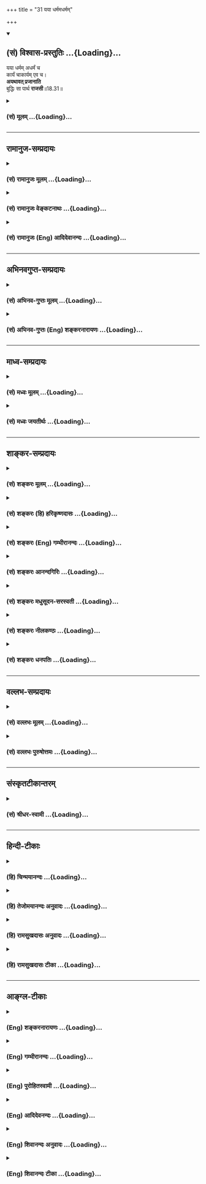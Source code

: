 +++
title = "31 यया धर्ममधर्मम्"

+++
<div class="js_include" newlevelforh1="2" title="(सं) विश्वास-प्रस्तुतिः" unfilled url="/purANam_vaiShNavam/mahAbhAratam/06-bhIShma-parva/03-bhagavad-gItA-parva/saMskRtam/vishvAsa-prastutiH/18_moxa-saMnyAsa-yogaH/31_yayA_dharmamadhar.md">
<details open><summary><h2>(सं) विश्वास-प्रस्तुतिः ...{Loading}...</h2></summary>

यया धर्मम् अधर्मं च  
कार्यं चाकार्यम् एव च।  
**अयथावत् प्रजानाति**  
बुद्धिः सा पार्थ **राजसी**॥18.31॥
</details>
</div>
<div class="js_include collapsed" newlevelforh1="3" title="(सं) मूलम्" unfilled url="/purANam_vaiShNavam/mahAbhAratam/06-bhIShma-parva/03-bhagavad-gItA-parva/saMskRtam/mUlam/18_moxa-saMnyAsa-yogaH/31_yayA_dharmamadhar.md">
<details><summary><h3>(सं) मूलम् ...{Loading}...</h3></summary>

यया धर्ममधर्मं च कार्यं चाकार्यमेव च।  
अयथावत्प्रजानाति बुद्धिः सा पार्थ राजसी।।18.31।।
</details>
</div>


_________________
## रामानुज-सम्प्रदायः
<div class="js_include collapsed" newlevelforh1="3" title="(सं) रामानुजः मूलम्" unfilled url="/purANam_vaiShNavam/mahAbhAratam/06-bhIShma-parva/03-bhagavad-gItA-parva/saMskRtam/rAmAnujaH/mUlam/18_moxa-saMnyAsa-yogaH/31_yayA_dharmamadhar.md">
<details><summary><h3>(सं) रामानुजः मूलम् ...{Loading}...</h3></summary>

।।18.31।।**यया** पूर्वोक्तं द्विविधं **धर्मं** तद्विपरीतं **च**
तन्निष्ठानां देशकालावस्थादिषु **कार्यं च अकार्यं च** यथावत् **न जानाति
सा राजसी बुद्धिः।**

</details>
</div>
<div class="js_include collapsed" newlevelforh1="3" title="(सं) रामानुजः वेङ्कटनाथः" unfilled url="/purANam_vaiShNavam/mahAbhAratam/06-bhIShma-parva/03-bhagavad-gItA-parva/saMskRtam/rAmAnujaH/venkaTanAthaH/18_moxa-saMnyAsa-yogaH/31_yayA_dharmamadhar.md">
<details><summary><h3>(सं) रामानुजः वेङ्कटनाथः ...{Loading}...</h3></summary>

  
  
।।18.31।। धृतिसाधनं धर्म इति व्युत्पत्त्या धर्मशब्दस्य
प्रवृत्तिनिवृत्तिसाधारण्यादुभयप्रसङ्गाच्च --
पूर्वोक्तं,द्विविधमित्युक्तम्।  
  

</details>
</div>
<div class="js_include collapsed" newlevelforh1="3" title="(सं) रामानुजः (Eng) आदिदेवानन्दः" unfilled url="/purANam_vaiShNavam/mahAbhAratam/06-bhIShma-parva/03-bhagavad-gItA-parva/saMskRtam/rAmAnujaH/english/AdidevAnandaH/18_moxa-saMnyAsa-yogaH/31_yayA_dharmamadhar.md">
<details><summary><h3>(सं) रामानुजः (Eng) आदिदेवानन्दः ...{Loading}...</h3></summary>

18.31 That Buddhi by which one does not know exactly the twofold Dharma previously mentioned and its opposite, and what ought to be done and what ought not to be done by those intent on them in accordance with place, time and conditions - that Buddhi is Rajasika.

</details>
</div>


_________________
## अभिनवगुप्त-सम्प्रदायः
<div class="js_include collapsed" newlevelforh1="3" title="(सं) अभिनव-गुप्तः मूलम्" unfilled url="/purANam_vaiShNavam/mahAbhAratam/06-bhIShma-parva/03-bhagavad-gItA-parva/saMskRtam/abhinava-guptaH/mUlam/18_moxa-saMnyAsa-yogaH/31_yayA_dharmamadhar.md">
<details><summary><h3>(सं) अभिनव-गुप्तः मूलम् ...{Loading}...</h3></summary>

।।18.30 -- 18.32।। प्रवृत्तिमित्त्यादि तामसी मतेत्यन्तम्। अयथावत् --
असम्यक्।

</details>
</div>
<div class="js_include collapsed" newlevelforh1="3" title="(सं) अभिनव-गुप्तः (Eng) शङ्करनारायणः" unfilled url="/purANam_vaiShNavam/mahAbhAratam/06-bhIShma-parva/03-bhagavad-gItA-parva/saMskRtam/abhinava-guptaH/english/shankaranArAyaNaH/18_moxa-saMnyAsa-yogaH/31_yayA_dharmamadhar.md">
<details><summary><h3>(सं) अभिनव-गुप्तः (Eng) शङ्करनारायणः ...{Loading}...</h3></summary>

18.31 See Comment under 18.32

</details>
</div>


_________________
## माध्व-सम्प्रदायः
<div class="js_include collapsed" newlevelforh1="3" title="(सं) मध्वः मूलम्" unfilled url="/purANam_vaiShNavam/mahAbhAratam/06-bhIShma-parva/03-bhagavad-gItA-parva/saMskRtam/madhvaH/mUlam/18_moxa-saMnyAsa-yogaH/31_yayA_dharmamadhar.md">
<details><summary><h3>(सं) मध्वः मूलम् ...{Loading}...</h3></summary>

।।18.31।। यथार्थत्वानियमाभावे राजस्याः। अन्यथा तामस्याः; भेदाभावात्।

</details>
</div>
<div class="js_include collapsed" newlevelforh1="3" title="(सं) मध्वः जयतीर्थः" unfilled url="/purANam_vaiShNavam/mahAbhAratam/06-bhIShma-parva/03-bhagavad-gItA-parva/saMskRtam/madhvaH/jayatIrthaH/18_moxa-saMnyAsa-yogaH/31_yayA_dharmamadhar.md">
<details><summary><h3>(सं) मध्वः जयतीर्थः ...{Loading}...</h3></summary>

।।18.31।। यया धर्ममधर्मं चेति राजस्या बुद्धेर्धर्मादिविषयायाः
अयथार्थज्ञानहेतुत्वमुच्यत,इत्यन्यथाप्रतीतिनिरासार्थमाह --
**यथार्थत्वे**ति। अयथावत्प्रजानातीत्यस्य यथार्थज्ञानजनननियमाभावे
तात्पर्यमित्यर्थः। प्रतीत एवार्थः किं न स्यात् इत्यत आह --
**अन्यथे**ति। राजस्याः इति षष्ठ्यन्तमनुवर्तते। तामस्याः इति पञ्चमी;
भेदाभावाद्भेदाभावप्रसङ्गात्।

</details>
</div>


_________________
## शाङ्कर-सम्प्रदायः
<div class="js_include collapsed" newlevelforh1="3" title="(सं) शङ्करः मूलम्" unfilled url="/purANam_vaiShNavam/mahAbhAratam/06-bhIShma-parva/03-bhagavad-gItA-parva/saMskRtam/shankaraH/mUlam/18_moxa-saMnyAsa-yogaH/31_yayA_dharmamadhar.md">
<details><summary><h3>(सं) शङ्करः मूलम् ...{Loading}...</h3></summary>

।।18.31।। --,**यया धर्मं** शास्त्रचोदितम् **अधर्मं च** तत्प्रतिषिद्धं
**कार्यं च अकार्यमेव च** पूर्वोक्ते एव कार्याकार्ये **अयथावत्** न यथावत्
सर्वतः निर्णयेन न **प्रजानाति; बुद्धिः सा पार्थ; राजसी**।।

</details>
</div>
<div class="js_include collapsed" newlevelforh1="3" title="(सं) शङ्करः (हि) हरिकृष्णदासः" unfilled url="/purANam_vaiShNavam/mahAbhAratam/06-bhIShma-parva/03-bhagavad-gItA-parva/saMskRtam/shankaraH/hindI/harikRShNadAsaH/18_moxa-saMnyAsa-yogaH/31_yayA_dharmamadhar.md">
<details><summary><h3>(सं) शङ्करः (हि) हरिकृष्णदासः ...{Loading}...</h3></summary>

।।18.31।। हे पार्थ जिस बुद्धिके द्वारा मनुष्य शास्त्रविहित धर्मको और
शास्त्रप्रतिषिद्ध अधर्मको; एवं पूर्वोक्त कर्तव्य और अकर्तव्यको;
यथार्थरूपसे -- सर्वतोभावसे निर्णयपूर्वक; नहीं जानता; वह बुद्धि राजसी है।

</details>
</div>
<div class="js_include collapsed" newlevelforh1="3" title="(सं) शङ्करः (Eng) गम्भीरानन्दः" unfilled url="/purANam_vaiShNavam/mahAbhAratam/06-bhIShma-parva/03-bhagavad-gItA-parva/saMskRtam/shankaraH/english/gambhIrAnandaH/18_moxa-saMnyAsa-yogaH/31_yayA_dharmamadhar.md">
<details><summary><h3>(सं) शङ्करः (Eng) गम्भीरानन्दः ...{Loading}...</h3></summary>

18.31 O Partha, sa, that; buddhih, intellect; is rajasi, born of rajas;
yaya, with which; prajanati, one understands; ayathavat, wrongly, not
truly, not by discerning it from all points of view; dharmam, virtue, as
prescribed by the scritpures; and adharmam, vice, what is prohibited by
them; \[By dharma and adharma are implied the seen and the unseen
results of actions as revealed by the scriptures; karya and akarya
respectively refer to the actual doing of what ought to be done and the
not doing of what ought not to be done.\] ca eva, as also; karyam, what
ought to be done; and akaryam, what ought not to be done-those very
'duty' and 'what is not duty' as stated earlier.

</details>
</div>
<div class="js_include collapsed" newlevelforh1="3" title="(सं) शङ्करः आनन्दगिरिः" unfilled url="/purANam_vaiShNavam/mahAbhAratam/06-bhIShma-parva/03-bhagavad-gItA-parva/saMskRtam/shankaraH/AnandagiriH/18_moxa-saMnyAsa-yogaH/31_yayA_dharmamadhar.md">
<details><summary><h3>(सं) शङ्करः आनन्दगिरिः ...{Loading}...</h3></summary>

।।18.31।। कार्याकार्ययोर्धर्माधर्माभ्यां पौनरुक्त्यं परिहरति --
**पूर्वोक्ते इति।** पूर्वश्लोके कार्याकार्यशब्दाभ्यां
दृष्टादृष्टार्थानां कर्मणां करणाकरणे निर्दिष्टे तयोरेवात्रापि ग्रहान्न
धर्माधर्माभ्यां पूर्वपर्यायाभ्यां गतार्थतेत्यर्थः। या (सा) बुद्धिर्यया
बुद्ध्या बोद्धा निर्णयेन न जानातीत्यर्थः।

</details>
</div>
<div class="js_include collapsed" newlevelforh1="3" title="(सं) शङ्करः मधुसूदन-सरस्वती" unfilled url="/purANam_vaiShNavam/mahAbhAratam/06-bhIShma-parva/03-bhagavad-gItA-parva/saMskRtam/shankaraH/madhusUdana-sarasvatI/18_moxa-saMnyAsa-yogaH/31_yayA_dharmamadhar.md">
<details><summary><h3>(सं) शङ्करः मधुसूदन-सरस्वती ...{Loading}...</h3></summary>

।।18.31।। ययेति। धर्मं शास्त्रविहितं; अधर्मं
शास्त्रप्रतिषिद्धमदृष्टार्थमुभयम्; कार्यं चाकार्यं च दृष्टार्थमुभयं
अयथावदेव प्रजानाति यथावन्न जानाति किंस्विदिदमिदमित्थं नवेति चानध्यवसायं
संशयं वा भजते यया बुद्ध्या सा राजसी बुद्धिः। अत्र
तृतीयानिर्देशादन्यत्रापि करणत्वं व्याख्येयम्।

</details>
</div>
<div class="js_include collapsed" newlevelforh1="3" title="(सं) शङ्करः नीलकण्ठः" unfilled url="/purANam_vaiShNavam/mahAbhAratam/06-bhIShma-parva/03-bhagavad-gItA-parva/saMskRtam/shankaraH/nIlakaNThaH/18_moxa-saMnyAsa-yogaH/31_yayA_dharmamadhar.md">
<details><summary><h3>(सं) शङ्करः नीलकण्ठः ...{Loading}...</h3></summary>

।।18.31।। अयथावत् संदेहास्पदत्वेन। स्पष्टमन्यत्।

</details>
</div>
<div class="js_include collapsed" newlevelforh1="3" title="(सं) शङ्करः धनपतिः" unfilled url="/purANam_vaiShNavam/mahAbhAratam/06-bhIShma-parva/03-bhagavad-gItA-parva/saMskRtam/shankaraH/dhanapatiH/18_moxa-saMnyAsa-yogaH/31_yayA_dharmamadhar.md">
<details><summary><h3>(सं) शङ्करः धनपतिः ...{Loading}...</h3></summary>

।।18.31।। सात्त्विकीं बुद्धिमुक्त्वा राजसीं तामाह -- यया बुद्य्धा धर्मं
शास्त्रचोदितं अधर्म च तत्प्रतिषिद्धं कार्यं च,कर्तव्यमकार्यमेव
चाकर्तव्यं अयथावत् न यथावत्प्रजानाति सर्वतो निर्णयेन न प्रजानाति सा
बुद्धिः पार्थ; राजसी। पृथापुत्रस्य तव नेयं युक्तेति संबोधनाशयः।

</details>
</div>


_________________
## वल्लभ-सम्प्रदायः
<div class="js_include collapsed" newlevelforh1="3" title="(सं) वल्लभः मूलम्" unfilled url="/purANam_vaiShNavam/mahAbhAratam/06-bhIShma-parva/03-bhagavad-gItA-parva/saMskRtam/vallabhaH/mUlam/18_moxa-saMnyAsa-yogaH/31_yayA_dharmamadhar.md">
<details><summary><h3>(सं) वल्लभः मूलम् ...{Loading}...</h3></summary>

।।18.31।। यया धर्ममिति। पूर्वोक्तं द्विविधं धर्मं तद्विरुद्धं च
प्रजानाति; न यथावत् सा राजसी बुद्धिः।

</details>
</div>
<div class="js_include collapsed" newlevelforh1="3" title="(सं) वल्लभः पुरुषोत्तमः" unfilled url="/purANam_vaiShNavam/mahAbhAratam/06-bhIShma-parva/03-bhagavad-gItA-parva/saMskRtam/vallabhaH/puruShottamaH/18_moxa-saMnyAsa-yogaH/31_yayA_dharmamadhar.md">
<details><summary><h3>(सं) वल्लभः पुरुषोत्तमः ...{Loading}...</h3></summary>

  
  
।।18.31।। राजसीमाह -- ययेति। यथा बुद्ध्या धर्मं भगवदिच्छारूपम्; अधर्मं
अनिच्छात्मकं; कार्यं भगवद्भजनम्; अकार्यं तदतिरिक्तं कर्म; अयथावत्
सन्दिग्धम्; अन्यथा वा प्रजानाति; हे पार्थ सा बुद्धिः,राजसी।  
  

</details>
</div>


_________________
## संस्कृतटीकान्तरम्
<div class="js_include collapsed" newlevelforh1="3" title="(सं) श्रीधर-स्वामी" unfilled url="/purANam_vaiShNavam/mahAbhAratam/06-bhIShma-parva/03-bhagavad-gItA-parva/saMskRtam/shrIdhara-svAmI/18_moxa-saMnyAsa-yogaH/31_yayA_dharmamadhar.md">
<details><summary><h3>(सं) श्रीधर-स्वामी ...{Loading}...</h3></summary>

।।18.31।। राजसीं बुद्धिमाह **-- ययेति।** अयथावत्संदेहास्पदत्वेनेत्यर्थः।
स्पष्टमन्यत्।

</details>
</div>


_________________
## हिन्दी-टीकाः
<div class="js_include collapsed" newlevelforh1="3" title="(हि) चिन्मयानन्दः" unfilled url="/purANam_vaiShNavam/mahAbhAratam/06-bhIShma-parva/03-bhagavad-gItA-parva/hindI/chinmayAnandaH/18_moxa-saMnyAsa-yogaH/31_yayA_dharmamadhar.md">
<details><summary><h3>(हि) चिन्मयानन्दः ...{Loading}...</h3></summary>

।।18.31।। जहाँ सात्त्विक बुद्धि प्रत्येक पदार्थ को यथार्थ रूप में जानती
है; वहाँ राजसी बुद्धि का पदार्थ ज्ञान सन्देहात्मक; अस्पष्ट या कुछ विकृत
रूप में होता है। इसका कारण है पूर्वाग्रह और दृढ़ राग और द्वेष।

</details>
</div>
<div class="js_include collapsed" newlevelforh1="3" title="(हि) तेजोमयानन्दः अनुवादः" unfilled url="/purANam_vaiShNavam/mahAbhAratam/06-bhIShma-parva/03-bhagavad-gItA-parva/hindI/tejomayAnandaH/anuvAdaH/18_moxa-saMnyAsa-yogaH/31_yayA_dharmamadhar.md">
<details><summary><h3>(हि) तेजोमयानन्दः अनुवादः ...{Loading}...</h3></summary>

।।18.31।। हे पार्थ ! जिस बुद्धि के द्वारा मनुष्य धर्म और अधर्म को तथा
कर्तव्य और अकर्तव्य को यथावत् नहीं जानता है, वह बुद्धि राजसी है।।

</details>
</div>
<div class="js_include collapsed" newlevelforh1="3" title="(हि) रामसुखदासः अनुवादः" unfilled url="/purANam_vaiShNavam/mahAbhAratam/06-bhIShma-parva/03-bhagavad-gItA-parva/hindI/rAmasukhadAsaH/anuvAdaH/18_moxa-saMnyAsa-yogaH/31_yayA_dharmamadhar.md">
<details><summary><h3>(हि) रामसुखदासः अनुवादः ...{Loading}...</h3></summary>

।।18.31।। हे पार्थ ! मनुष्य जिसके द्वारा धर्म और अधर्मको, कर्तव्य और
अकर्तव्यको भी ठीक तरहसे नहीं जानता, वह बुद्धि राजसी है।

</details>
</div>
<div class="js_include collapsed" newlevelforh1="3" title="(हि) रामसुखदासः टीका" unfilled url="/purANam_vaiShNavam/mahAbhAratam/06-bhIShma-parva/03-bhagavad-gItA-parva/hindI/rAmasukhadAsaH/TIkA/18_moxa-saMnyAsa-yogaH/31_yayA_dharmamadhar.md">
<details><summary><h3>(हि) रामसुखदासः टीका ...{Loading}...</h3></summary>

।।18.31।।***व्याख्या --***  **यया धर्ममधर्मं च --** शास्त्रोंने जो कुछ
भी विधान किया है; वह धर्म है अर्थात् शास्त्रोंने जिसकी आज्ञा दी है और
जिससे परलोकमें सद्गति होती है; वह धर्म है। शास्त्रोंने जिसका निषेध किया
है; वह अधर्म है अर्थात् शास्त्रोंने जिसकी आज्ञा नहीं दी है और जिससे
परलोकमें दुर्गति होती है; वह अधर्म है। जैसे; अपने मातापिता; बड़ेबूढ़ोंकी
सेवा करनेमें; दूसरोंको सुख पहुँचानेमें; दूसरोंका हित करनेकी चेष्टामें
अपने तन; मन; धन; योग्यता; पद; अधिकार; सामर्थ्य आदिको लगा देना धर्म है।
ऐसे ही कुआँबावड़ी खुदवाना; धर्मशालाऔषधालय बनवाना; प्याऊसदावर्त चलाना
देश; ग्राम; मोहल्लेके अनाथ तथा गरीब बालकोंकी और समाजकी उन्नतिके लिये
अपनी कहलानेवाली चीजोंको आवश्यकतानुसार उनकी ही समझकर निष्कामभावसे
उदारतापूर्वक खर्च करना धर्म है। इसके विपरीत अपने स्वार्थ; सुख; आरामके
लिये दूसरोंकी धनसम्पत्ति; हक; पद; अधिकार छीनना दूसरोंका अपकार; अहित;
हत्या आदि करना अपने तन; मन; धन; योग्यता; पद; अधिकार आदिके द्वारा
दूसरोंको दुःख देना अधर्म है। वास्तवमें धर्म वह है; जो जीवका कल्याण कर दे
और अधर्म वह है; जो जीवको बन्धनमें डाल दे।**कार्यं चाकार्यमेव च --**
वर्ण; आश्रम; देश; काल; लोकमर्यादा; परिस्थिति आदिके अनुसार शास्त्रोंने
हमारे लिये जिस कर्मको करनेकी आज्ञा दी है; वह कर्म हमारे लिये कर्तव्य है।
अवसरपर प्राप्त हुए कर्तव्यका पालन न करना तथा न करनेलायक कामको करना
अकर्तव्य है। जैसे; भिक्षा माँगना यज्ञ; विवाह आदि कराना और उनमें
दानदक्षिणा लेना आदि कर्म ब्राह्मणके लिये तो कर्तव्य हैं; पर क्षत्रिय;
वैश्य और शूद्रके लिये अकर्तव्य हैं। इसी प्रकार शास्त्रोंने जिनजिन वर्ण
और आश्रमोंके लिये जोजो कर्म बताये हैं; वे सब उनउनके लिये कर्तव्य हैं और
जिनके लिये निषेध किया है; उनके लिये वे सब अकर्तव्य हैं। जहाँ नौकरी करते
हैं; वहाँ ईमानदारीसे अपना पूरा समय देना; कार्यको सुचारुरूपसे करना; जिस
तरहसे मालिकका हित हो; ऐसा काम करना -- ये सब कर्मचारियोंके लिये कर्तव्य
हैं। अपने स्वार्थ; सुख और आराममें फँसकर कार्यमें पूरा समय न लगाना;
कार्यको तत्परतासे न करना; थोड़ीसी घूस (रिश्वत) मिलनेसे मालिकका बड़ा
नुकसान कर देना; दसपाँच रुपयोंके लिये मालिकका अहित कर देना -- ये सब
कर्मचारियोंके लिये अकर्तव्य हैं। राजकीय जितने अफसर हैं; उनको राज्यका
प्रबन्ध करनके लिये; सबका हित करनेके लिये ही ऊँचे पदपर,रखा जाता है।
इसीलिये अपने स्वार्थ और अभिमानका त्याग करके जिस प्रकार सब लोगोंका हित हो
सकता है; सबको सुख; आराम; शान्ति मिल सकती है -- ऐसे कामोंको करना उनके
लिये कर्तव्य है। अपने तुच्छ स्वार्थमें आकर राज्यका नुकसान कर देना;
लोगोंको दुःख देना आदि उनके लिये अकर्तव्य है। सात्त्विकी बुद्धिमें कही हुई
प्रवृत्तिनिवृत्ति; भयअभय और बन्धमोक्षको भी यहाँ **एव च** पदोंसे ले लेना
चाहिये।**अयथावत्प्रजानाति बुद्धिः सा पार्थ राजसी --** राग होनेसे राजसी
बुद्धिमें स्वार्थ; पक्षपात; विषमता आदि दोष आ जाते हैं। इन दोषोंके रहते
हुए बुद्धि धर्मअधर्म; कार्यअकार्य; भयअभय; बन्धमोक्ष आदिके वास्तविक
तत्त्वको ठीकठीक नहीं जान सकती। अतः किसी वर्णआश्रमके लिये किस
परिस्थितिमें कौनसा धर्म कहा जाता है और कौनसा अधर्म कहा जाता है वह धर्म
किस वर्णआश्रमके लिये कर्तव्य हो जाता है और किसके लिये अकर्तव्य हो जाता
है किससे भय होता है और किससे मनुष्य अभय हो जाता है इन बातोंको जो बुद्धि
ठीकठीक नहीं जान सकती; वह बुद्धि राजसी है। जब सांसारिक वस्तु; व्यक्ति;
घटना; परिस्थिति; क्रिया; पदार्थ आदिमें राग (आसक्ति) हो जाता है; तो वह
राग दूसरोंके प्रति द्वेष पैदा करनेवाला हो जाता है। फिर जिसमें राग हो
जाता है उसके दोषोंको और जिसमें द्वेष हो जाता है; उसके गुणोंको मनुष्य
नहीं देख सकता। राग और द्वेष -- इन दोनोंमें संसारके साथ सम्बन्ध जुड़ता
है। संसारके साथ सम्बन्ध जुड़नेपर मनुष्य संसारको नहीं जान सकता। ऐसे ही
परमात्मासे अलग रहनेपर मनुष्य परमात्माको नहीं जान सकता। संसारसे अलग होकर
ही संसारको जान सकता है और परमात्मासे अभिन्न होकर ही परमात्माको जान सकता
है। वह अभिन्नता चाहे प्रेमसे हो; चाहे ज्ञानसे हो। परमात्मासे अभिन्न
होनेमें सात्त्विकी बुद्धि ही काम करती है क्योंकि सात्त्विकी बुद्धिमें
विवेकशक्ति जाग्रत् रहती है। परन्तु राजसी बुद्धिमें वह विवेकशक्ति रागके
कारण धुँधलीसी रहती है। जैसे जलमें मिट्टी घुल जानेसे जलमें स्वच्छता;
निर्मलता नहीं रहती; ऐसे ही बुद्धिमें रजोगुण आ जानेसे बुद्धिमें उतनी
स्वच्छता; निर्मलता नहीं रहती। इसलिये धर्मअधर्म आदिको समझनेमें कठिनता
पड़ती है। राजसी बुद्धि होनेपर मनुष्य जिसजिस विषयमें प्रवेश करता है; उसको
उस विषयको समझनेमें कठिनता पड़ती है। उस विषयके गुणदोषोंको ठीकठीक समझे
बिना वह ग्रहण और त्यागको अपने आचरणमें नहीं ला सकता अर्थात् वह ग्राह्य
वस्तुका ग्रहण नहीं कर सकता और त्याज्य वस्तुका त्याग नहीं कर सकता।  
  
***सम्बन्ध --***  अब तामसी बुद्धिके लक्षण बताते हैं।

</details>
</div>


_________________
## आङ्ग्ल-टीकाः
<div class="js_include collapsed" newlevelforh1="3" title="(Eng) शङ्करनारायणः" unfilled url="/purANam_vaiShNavam/mahAbhAratam/06-bhIShma-parva/03-bhagavad-gItA-parva/english/shankaranArAyaNaH/18_moxa-saMnyAsa-yogaH/31_yayA_dharmamadhar.md">
<details><summary><h3>(Eng) शङ्करनारायणः ...{Loading}...</h3></summary>

18.31. The intellect, by means of which one decides incorrectly the righteous and the unrighteous ones and what is a proper action and also an improper onethat intellect is of the Rajas (Strand), O son of Prtha !

</details>
</div>
<div class="js_include collapsed" newlevelforh1="3" title="(Eng) गम्भीरानन्दः" unfilled url="/purANam_vaiShNavam/mahAbhAratam/06-bhIShma-parva/03-bhagavad-gItA-parva/english/gambhIrAnandaH/18_moxa-saMnyAsa-yogaH/31_yayA_dharmamadhar.md">
<details><summary><h3>(Eng) गम्भीरानन्दः ...{Loading}...</h3></summary>

18.31 O Partha, that intellect is born of rajas with which one wrongly understands virtue and vice as also what ought to be done and ought not to be done.

</details>
</div>
<div class="js_include collapsed" newlevelforh1="3" title="(Eng) पुरोहितस्वामी" unfilled url="/purANam_vaiShNavam/mahAbhAratam/06-bhIShma-parva/03-bhagavad-gItA-parva/english/purohitasvAmI/18_moxa-saMnyAsa-yogaH/31_yayA_dharmamadhar.md">
<details><summary><h3>(Eng) पुरोहितस्वामी ...{Loading}...</h3></summary>

18.31 The intellect which does not understand what is right and what is wrong, and what should be done and what not, is under the sway of Passion.

</details>
</div>
<div class="js_include collapsed" newlevelforh1="3" title="(Eng) आदिदेवनन्दः" unfilled url="/purANam_vaiShNavam/mahAbhAratam/06-bhIShma-parva/03-bhagavad-gItA-parva/english/AdidevanandaH/18_moxa-saMnyAsa-yogaH/31_yayA_dharmamadhar.md">
<details><summary><h3>(Eng) आदिदेवनन्दः ...{Loading}...</h3></summary>

18.31 The Buddhi which gives an erroneous knowledge of Dharma and Adharma (its opposite) and also of what ought to be done and what ought not to be done, O Arjuna, is Rajasika.

</details>
</div>
<div class="js_include collapsed" newlevelforh1="3" title="(Eng) शिवानन्दः अनुवादः" unfilled url="/purANam_vaiShNavam/mahAbhAratam/06-bhIShma-parva/03-bhagavad-gItA-parva/english/shivAnandaH/anuvAdaH/18_moxa-saMnyAsa-yogaH/31_yayA_dharmamadhar.md">
<details><summary><h3>(Eng) शिवानन्दः अनुवादः ...{Loading}...</h3></summary>

18.31 That, by which one wrongly understands Dharma and Adharma and also what ought to be done and what ought not to be done that intellect, O Arjuna, is Rajasic (passionate).

</details>
</div>
<div class="js_include collapsed" newlevelforh1="3" title="(Eng) शिवानन्दः टीका" unfilled url="/purANam_vaiShNavam/mahAbhAratam/06-bhIShma-parva/03-bhagavad-gItA-parva/english/shivAnandaH/TIkA/18_moxa-saMnyAsa-yogaH/31_yayA_dharmamadhar.md">
<details><summary><h3>(Eng) शिवानन्दः टीका ...{Loading}...</h3></summary>

18.31 यया by which; धर्मम् Dharma; अधर्मम् Adharma; च and; कार्यम् what ought to be done; च and; अकार्यम् what ought not to be done; एव even; च
and; अयथावत् wrongly; प्रजानाति understands; बुद्धिः intellect; सा that;
पार्थ O Partha; राजसी Rajasic (passionate).Commentary There is no proper eivalent in the English language for the word Dharma. Duty;
righteousness; virtue; law are very poor translations of the word. That which elevates you and takes you to the goal; i.e.; Brahman or the Self;
is Dharma. That which hurls you down into the dark abyss of ignorance is Adharma. What is ordained in the scriptures is Dharma what is prohibited by them is Adharma. A Rajasic intellect is not able to distinguish between right and wrong or to understand the difference between righteous and unrighteous actions.Ayathavat Wrongly Contrary to what is determined by all authorities or men of wisdom or to the highest knowledge.

</details>
</div>
